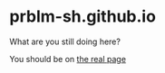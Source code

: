 # prblm-sh.github.io
What are you still doing here?

You should be on [the real page](https://prblm-sh.github.io/)
